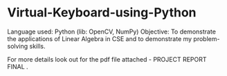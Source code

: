 # Virtual-Keyboard-using-Python
Language used: Python (lib: OpenCV, NumPy)  Objective: To demonstrate the applications of Linear Algebra in CSE and to demonstrate my problem-solving skills.

For more details look out for the pdf file attached - PROJECT REPORT FINAL .
